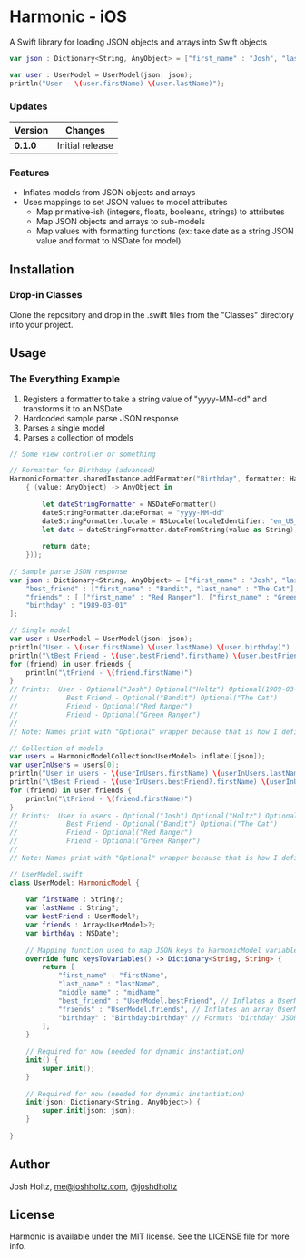 # Harmonic - iOS

A Swift library for loading JSON objects and arrays into Swift objects

```swift
var json : Dictionary<String, AnyObject> = ["first_name" : "Josh", "last_name" : "Holtz"];

var user : UserModel = UserModel(json: json);
println("User - \(user.firstName) \(user.lastName)");
```

### Updates

Version | Changes
--- | ---
**0.1.0** | Initial release

### Features
- Inflates models from JSON objects and arrays
- Uses mappings to set JSON values to model attributes
    - Map primative-ish (integers, floats, booleans, strings) to attributes
    - Map JSON objects and arrays to sub-models
    - Map values with formatting functions (ex: take date as a string JSON value and format to NSDate for model)

## Installation

### Drop-in Classes
Clone the repository and drop in the .swift files from the "Classes" directory into your project.

## Usage

### The Everything Example
1. Registers a formatter to take a string value of "yyyy-MM-dd" and transforms it to an NSDate
2. Hardcoded sample parse JSON response
3. Parses a single model
4. Parses a collection of models

```swift
// Some view controller or something

// Formatter for Birthday (advanced)
HarmonicFormatter.sharedInstance.addFormatter("Birthday", formatter: HarmonicFormatterFunction(formatter:
    { (value: AnyObject) -> AnyObject in
        
        let dateStringFormatter = NSDateFormatter()
        dateStringFormatter.dateFormat = "yyyy-MM-dd"
        dateStringFormatter.locale = NSLocale(localeIdentifier: "en_US_POSIX")
        let date = dateStringFormatter.dateFromString(value as String);
        
        return date;
    }));
    
// Sample parse JSON response
var json : Dictionary<String, AnyObject> = ["first_name" : "Josh", "last_name" : "Holtz",
    "best_friend" : ["first_name" : "Bandit", "last_name" : "The Cat"],
    "friends" : [ ["first_name" : "Red Ranger"], ["first_name" : "Green Ranger"] ],
    "birthday" : "1989-03-01"
];

// Single model
var user : UserModel = UserModel(json: json);
println("User - \(user.firstName) \(user.lastName) \(user.birthday)")
println("\tBest Friend - \(user.bestFriend?.firstName) \(user.bestFriend?.lastName)")
for (friend) in user.friends {
    println("\tFriend - \(friend.firstName)")
}
// Prints:  User - Optional("Josh") Optional("Holtz") Optional(1989-03-01 06:00:00 +0000)
//            Best Friend - Optional("Bandit") Optional("The Cat")
//            Friend - Optional("Red Ranger")
//            Friend - Optional("Green Ranger")
//
// Note: Names print with "Optional" wrapper because that is how I defined my UserModel variables

// Collection of models
var users = HarmonicModelCollection<UserModel>.inflate([json]);
var userInUsers = users[0];
println("User in users - \(userInUsers.firstName) \(userInUsers.lastName) \(userInUsers.birthday)");
println("\tBest Friend - \(userInUsers.bestFriend?.firstName) \(userInUsers.bestFriend?.lastName)")
for (friend) in user.friends {
    println("\tFriend - \(friend.firstName)")
}
// Prints:  User in users - Optional("Josh") Optional("Holtz") Optional(1989-03-01 06:00:00 +0000)
//            Best Friend - Optional("Bandit") Optional("The Cat")
//            Friend - Optional("Red Ranger")
//            Friend - Optional("Green Ranger")
//
// Note: Names print with "Optional" wrapper because that is how I defined my UserModel variables

```

```swift
// UserModel.swift
class UserModel: HarmonicModel {
   
    var firstName : String?;
    var lastName : String?;
    var bestFriend : UserModel?;
    var friends : Array<UserModel>?;
    var birthday : NSDate?;
    
    // Mapping function used to map JSON keys to HarmonicModel variables
    override func keysToVariables() -> Dictionary<String, String> {
        return [
            "first_name" : "firstName",
            "last_name" : "lastName",
            "middle_name" : "midName",
            "best_friend" : "UserModel.bestFriend", // Inflates a UserModel from 'bestFriend' JSON Key to 'bestFriend' variable
            "friends" : "UserModel.friends", // Inflates an array UserModel from 'friends' JSON Key to 'friends' variable
            "birthday" : "Birthday:birthday" // Formats 'birthday' JSON Key to 'birthday' variable with 'Birthday' formatter
        ];
    }
    
    // Required for now (needed for dynamic instantiation)
    init() {
        super.init();
    }
    
    // Required for now (needed for dynamic instantiation)
    init(json: Dictionary<String, AnyObject>) {
        super.init(json: json);
    }
    
}
```

## Author

Josh Holtz, me@joshholtz.com, [@joshdholtz](https://twitter.com/joshdholtz)

## License

Harmonic is available under the MIT license. See the LICENSE file for more info.

